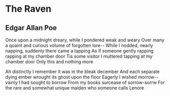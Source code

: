 # The Raven
## Edgar Allan Poe

Once upon a midnight dreary, while I pondered weak and weary
Over many a quaint and curious volume of forgotten lore--
While I nodded, nearly napping, suddenly there came a tapping
As if someone gently rapping rapping at my chamber door
Tis some visitor I muttered tapping at my chamber door
Only this and nothing more

Ah distinctly I remember it was in the bleak december
And each separate dying ember wrought its ghost upon the floor
Eagerly I wished morrow--vainly I had sought to borrow
From my books surcease of sorrow-sorrw
For the rare and somewhat unique maiden who someone calls Lenore

